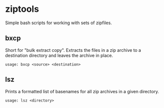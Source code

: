 ziptools
========

Simple bash scripts for working with sets of zipfiles.

bxcp
----

Short for "bulk extract copy".  Extracts the files in a zip archive to a
destination directory and leaves the archive in place.

    usage: bxcp <source> <destination>

lsz
---

Prints a formatted list of basenames for all zip archives in a given directory.

    usage: lsz <directory>
